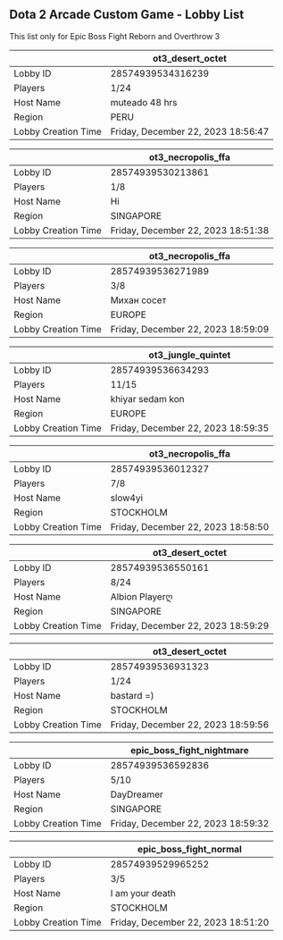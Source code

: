 ## Dota 2 Arcade Custom Game - Lobby List

This list only for Epic Boss Fight Reborn and Overthrow 3

|  | ot3_desert_octet |
| ------ | ------ |
| Lobby ID | 28574939534316239 |
| Players | 1/24 |
| Host Name | muteado 48 hrs |
| Region | PERU |
| Lobby Creation Time | Friday, December 22, 2023 18:56:47 |


|  | ot3_necropolis_ffa |
| ------ | ------ |
| Lobby ID | 28574939530213861 |
| Players | 1/8 |
| Host Name | Hi |
| Region | SINGAPORE |
| Lobby Creation Time | Friday, December 22, 2023 18:51:38 |


|  | ot3_necropolis_ffa |
| ------ | ------ |
| Lobby ID | 28574939536271989 |
| Players | 3/8 |
| Host Name | Михан сосет |
| Region | EUROPE |
| Lobby Creation Time | Friday, December 22, 2023 18:59:09 |


|  | ot3_jungle_quintet |
| ------ | ------ |
| Lobby ID | 28574939536634293 |
| Players | 11/15 |
| Host Name | khiyar sedam kon |
| Region | EUROPE |
| Lobby Creation Time | Friday, December 22, 2023 18:59:35 |


|  | ot3_necropolis_ffa |
| ------ | ------ |
| Lobby ID | 28574939536012327 |
| Players | 7/8 |
| Host Name | slow4yi |
| Region | STOCKHOLM |
| Lobby Creation Time | Friday, December 22, 2023 18:58:50 |


|  | ot3_desert_octet |
| ------ | ------ |
| Lobby ID | 28574939536550161 |
| Players | 8/24 |
| Host Name | Albion  Playerღ |
| Region | SINGAPORE |
| Lobby Creation Time | Friday, December 22, 2023 18:59:29 |


|  | ot3_desert_octet |
| ------ | ------ |
| Lobby ID | 28574939536931323 |
| Players | 1/24 |
| Host Name | bastard =) |
| Region | STOCKHOLM |
| Lobby Creation Time | Friday, December 22, 2023 18:59:56 |


|  | epic_boss_fight_nightmare |
| ------ | ------ |
| Lobby ID | 28574939536592836 |
| Players | 5/10 |
| Host Name | DayDreamer |
| Region | SINGAPORE |
| Lobby Creation Time | Friday, December 22, 2023 18:59:32 |


|  | epic_boss_fight_normal |
| ------ | ------ |
| Lobby ID | 28574939529965252 |
| Players | 3/5 |
| Host Name | I am your death |
| Region | STOCKHOLM |
| Lobby Creation Time | Friday, December 22, 2023 18:51:20 |


